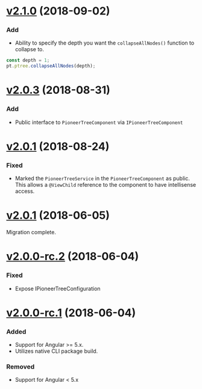 <a name="2.1.0"></a>
# [v2.1.0](https://github.com/PioneerCode/pioneer-charts/releases/tag/2.1.0) (2018-09-02)

### Add

* Ability to specify the depth you want the `collapseAllNodes()` function to collapse to.
```typescript
const depth = 1;
pt.ptree.collapseAllNodes(depth);
```

<a name="2.0.3"></a>
# [v2.0.3](https://github.com/PioneerCode/pioneer-charts/releases/tag/2.0.3) (2018-08-31)

### Add

* Public interface to `PioneerTreeComponent` via `IPioneerTreeComponent`

<a name="2.0.2"></a>
# [v2.0.1](https://github.com/PioneerCode/pioneer-charts/releases/tag/2.0.2) (2018-08-24)

### Fixed

* Marked the `PioneerTreeService` in the `PioneerTreeComponent` as public.
This allows a `@ViewChild` reference to the component to have intellisense access.

<a name="2.0.1"></a>
# [v2.0.1](https://github.com/PioneerCode/pioneer-charts/releases/tag/2.0.1) (2018-06-05)

Migration complete. 

<a name="2.0.0-rc.2"></a>
# [v2.0.0-rc.2](https://github.com/PioneerCode/pioneer-charts/releases/tag/2.0.0-rc.2) (2018-06-04)

### Fixed

- Expose IPioneerTreeConfiguration 

<a name="2.0.0-rc.1"></a>
# [v2.0.0-rc.1](https://github.com/PioneerCode/pioneer-charts/releases/tag/2.0.0-rc.1) (2018-06-04)

### Added

- Support for Angular >= 5.x.
- Utilizes native CLI package build.

### Removed  

- Support for Angular < 5.x
